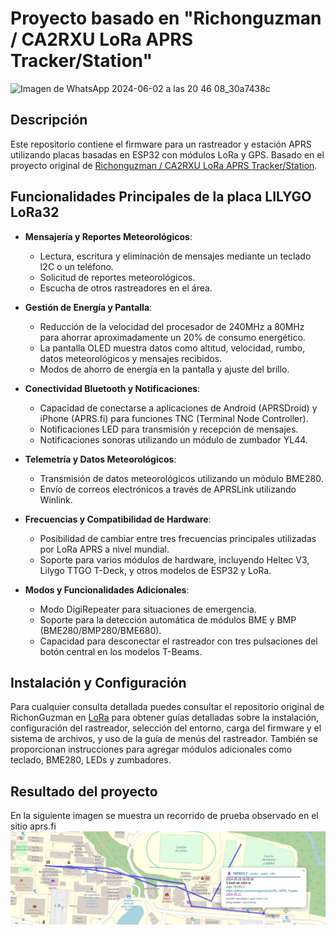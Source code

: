 # Proyecto basado en "Richonguzman / CA2RXU LoRa APRS Tracker/Station"

![Imagen de WhatsApp 2024-06-02 a las 20 46 08_30a7438c](https://github.com/minorc23/Taller-Integrador-LoRa-APRS/assets/110120203/fa05406b-dc44-4e90-af0c-ab6f79c1a978)

## Descripción
Este repositorio contiene el firmware para un rastreador y estación APRS utilizando placas basadas en ESP32 con módulos LoRa y GPS. Basado en el proyecto original de [Richonguzman / CA2RXU LoRa APRS Tracker/Station](https://github.com/richonguzman/LoRa_APRS_Tracker).

## Funcionalidades Principales de la placa LILYGO LoRa32

- **Mensajería y Reportes Meteorológicos**:
  - Lectura, escritura y eliminación de mensajes mediante un teclado I2C o un teléfono.
  - Solicitud de reportes meteorológicos.
  - Escucha de otros rastreadores en el área.

- **Gestión de Energía y Pantalla**:
  - Reducción de la velocidad del procesador de 240MHz a 80MHz para ahorrar aproximadamente un 20% de consumo energético.
  - La pantalla OLED muestra datos como altitud, velocidad, rumbo, datos meteorológicos y mensajes recibidos.
  - Modos de ahorro de energía en la pantalla y ajuste del brillo.

- **Conectividad Bluetooth y Notificaciones**:
  - Capacidad de conectarse a aplicaciones de Android (APRSDroid) y iPhone (APRS.fi) para funciones TNC (Terminal Node Controller).
  - Notificaciones LED para transmisión y recepción de mensajes.
  - Notificaciones sonoras utilizando un módulo de zumbador YL44.

- **Telemetría y Datos Meteorológicos**:
  - Transmisión de datos meteorológicos utilizando un módulo BME280.
  - Envío de correos electrónicos a través de APRSLink utilizando Winlink.

- **Frecuencias y Compatibilidad de Hardware**:
  - Posibilidad de cambiar entre tres frecuencias principales utilizadas por LoRa APRS a nivel mundial.
  - Soporte para varios módulos de hardware, incluyendo Heltec V3, Lilygo TTGO T-Deck, y otros modelos de ESP32 y LoRa.

- **Modos y Funcionalidades Adicionales**:
  - Modo DigiRepeater para situaciones de emergencia.
  - Soporte para la detección automática de módulos BME y BMP (BME280/BMP280/BME680).
  - Capacidad para desconectar el rastreador con tres pulsaciones del botón central en los modelos T-Beams.

## Instalación y Configuración

Para cualquier consulta detallada puedes consultar el repositorio original de RichonGuzman en [LoRa](https://github.com/richonguzman/LoRa_APRS_Tracker) para obtener guías detalladas sobre la instalación, configuración del rastreador, selección del entorno, carga del firmware y el sistema de archivos, y uso de la guía de menús del rastreador. También se proporcionan instrucciones para agregar módulos adicionales como teclado, BME280, LEDs y zumbadores.

## Resultado del proyecto

En la siguiente imagen se muestra un recorrido de prueba observado en el sitio aprs.fi 
![Alt text](images/repo.jpeg)


